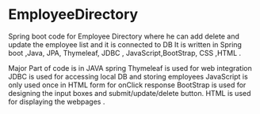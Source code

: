 # EmployeeDirectory
Spring boot code for Employee Directory where he can add delete and update the employee list and it is connected to DB
It is written in Spring boot ,Java, JPA, Thymeleaf, JDBC , JavaScript,BootStrap, CSS ,HTML .

Major Part of code is in JAVA spring 
Thymeleaf is used for web integration
JDBC is used for accessing local DB and storing employees
JavaScript is only used once in HTML form for onClick response 
BootStrap is used for designing the input boxes and submit/update/delete button.
HTML is used for displaying the webpages .
